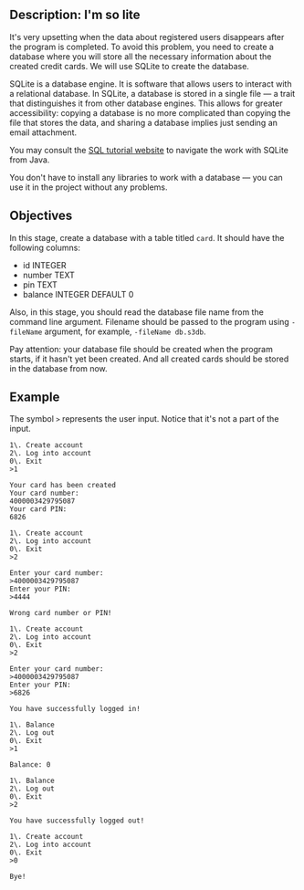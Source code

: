 ## Description: I'm so lite

It's very upsetting when the data about registered users disappears after the program is completed. To avoid this problem, you need to create a database where you will store all the necessary information about the created credit cards. We will use SQLite to create the database.

SQLite is a database engine. It is software that allows users to interact with a relational database. In SQLite, a database is stored in a single file — a trait that distinguishes it from other database engines. This allows for greater accessibility: copying a database is no more complicated than copying the file that stores the data, and sharing a database implies just sending an email attachment.

You may consult the [SQL tutorial website](https://www.sqlitetutorial.net/sqlite-java/) to navigate the work with SQLite from Java.

You don't have to install any libraries to work with a database — you can use it in the project without any problems.

## Objectives

In this stage, create a database with a table titled `card`. It should have the following columns:

*   id INTEGER
*   number TEXT
*   pin TEXT
*   balance INTEGER DEFAULT 0

Also, in this stage, you should read the database file name from the command line argument. Filename should be passed to the program using `-fileName` argument, for example, `-fileName db.s3db`.

Pay attention: your database file should be created when the program starts, if it hasn't yet been created. And all created cards should be stored in the database from now.

## Example

The symbol `>` represents the user input. Notice that it's not a part of the input.

    1\. Create account
    2\. Log into account
    0\. Exit
    >1

    Your card has been created
    Your card number:
    4000003429795087
    Your card PIN:
    6826

    1\. Create account
    2\. Log into account
    0\. Exit
    >2

    Enter your card number:
    >4000003429795087
    Enter your PIN:
    >4444

    Wrong card number or PIN!

    1\. Create account
    2\. Log into account
    0\. Exit
    >2

    Enter your card number:
    >4000003429795087
    Enter your PIN:
    >6826

    You have successfully logged in!

    1\. Balance
    2\. Log out
    0\. Exit
    >1

    Balance: 0

    1\. Balance
    2\. Log out
    0\. Exit
    >2

    You have successfully logged out!

    1\. Create account
    2\. Log into account
    0\. Exit
    >0

    Bye!
